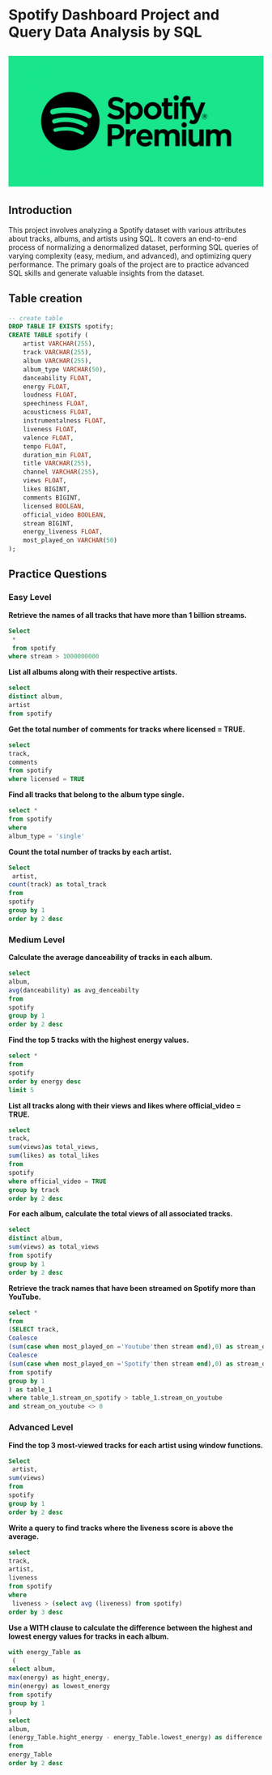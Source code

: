 # Spotify Dashboard Project and Query Data Analysis by SQL

![](Spotify.png)
--


## Introduction
This project involves analyzing a Spotify dataset with various attributes about tracks, albums, and artists using SQL. It covers an end-to-end process of normalizing a denormalized dataset, performing SQL queries of varying complexity (easy, medium, and advanced), and optimizing query performance. The primary goals of the project are to practice advanced SQL skills and generate valuable insights from the dataset.

## Table creation

```sql
-- create table
DROP TABLE IF EXISTS spotify;
CREATE TABLE spotify (
    artist VARCHAR(255),
    track VARCHAR(255),
    album VARCHAR(255),
    album_type VARCHAR(50),
    danceability FLOAT,
    energy FLOAT,
    loudness FLOAT,
    speechiness FLOAT,
    acousticness FLOAT,
    instrumentalness FLOAT,
    liveness FLOAT,
    valence FLOAT,
    tempo FLOAT,
    duration_min FLOAT,
    title VARCHAR(255),
    channel VARCHAR(255),
    views FLOAT,
    likes BIGINT,
    comments BIGINT,
    licensed BOOLEAN,
    official_video BOOLEAN,
    stream BIGINT,
    energy_liveness FLOAT,
    most_played_on VARCHAR(50)
);
```

## Practice Questions


### Easy Level

__Retrieve the names of all tracks that have more than 1 billion streams.__

```sql
Select
 *
 from spotify
where stream > 1000000000
```

__List all albums along with their respective artists.__

```sql
select 
distinct album,
artist
from spotify
```

__Get the total number of comments for tracks where licensed = TRUE.__

```sql
select 
track,
comments
from spotify
where licensed = TRUE
```

__Find all tracks that belong to the album type single.__

```sql
select *
from spotify
where 
album_type = 'single'
```

__Count the total number of tracks by each artist.__


```sql
Select
 artist,
count(track) as total_track
from 
spotify
group by 1
order by 2 desc
```


### Medium Level

__Calculate the average danceability of tracks in each album.__

```sql
select 
album,
avg(danceability) as avg_denceabilty
from 
spotify
group by 1
order by 2 desc
```

__Find the top 5 tracks with the highest energy values.__

```sql
select * 
from 
spotify
order by energy desc
limit 5
```

__List all tracks along with their views and likes where official_video = TRUE.__

```sql
select 
track,
sum(views)as total_views,
sum(likes) as total_likes
from 
spotify
where official_video = TRUE
group by track
order by 2 desc
```

__For each album, calculate the total views of all associated tracks.__

```sql
select 
distinct album,
sum(views) as total_views
from spotify
group by 1
order by 2 desc
```

__Retrieve the track names that have been streamed on Spotify more than YouTube.__

```sql
select * 
from
(SELECT track,
Coalesce
(sum(case when most_played_on ='Youtube'then stream end),0) as stream_on_youtube,
Coalesce
(sum(case when most_played_on ='Spotify'then stream end),0) as stream_on_spotify
from spotify
group by 1
) as table_1
where table_1.stream_on_spotify > table_1.stream_on_youtube
and stream_on_youtube <> 0
```


### Advanced Level

__Find the top 3 most-viewed tracks for each artist using window functions.__

```sql
Select
 artist,
sum(views)
from 
spotify
group by 1
order by 2 desc
```

__Write a query to find tracks where the liveness score is above the average.__

```sql
select 
track,
artist,
liveness
from spotify
where
 liveness > (select avg (liveness) from spotify)
order by 3 desc
```

__Use a WITH clause to calculate the difference between the highest and lowest energy values for tracks in each album.__

```sql
with energy_Table as
 (
select album,
max(energy) as hight_energy,
min(energy) as lowest_energy
from spotify
group by 1
)
select 
album,
(energy_Table.hight_energy - energy_Table.lowest_energy) as difference
from 
energy_Table
order by 2 desc
```
